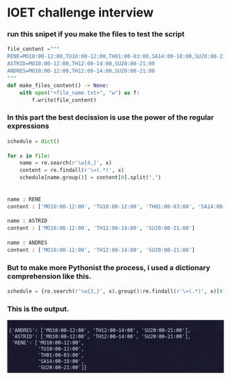 IOET challenge interview
=======



### run this snipet if you make the files to test the script

```python
file_content ="""
RENE=MO10:00-12:00,TU10:00-12:00,TH01:00-03:00,SA14:00-18:00,SU20:00-21:00
ASTRID=MO10:00-12:00,TH12:00-14:00,SU20:00-21:00
ANDRES=MO10:00-12:00,TH12:00-14:00,SU20:00-21:00
"""
def make_files_content() -> None:
    with open("<file_name.txt>", "w") as f:
        f.write(file_content)
```




### In this part the best decission is use the power of the regular expressions

```python
schedule = dict()
    
for x in file:
    name = re.search(r'\w{4,}', x)
    content = re.findall(r'\=(.*)', x)
    schedule[name.group()] = content[0].split(",")


name : RENE
content : ['MO10:00-12:00', 'TU10:00-12:00', 'TH01:00-03:00', 'SA14:00-18:00', 'SU20:00-21:00']

name : ASTRID
content : ['MO10:00-12:00', 'TH12:00-14:00', 'SU20:00-21:00']

name : ANDRES
content : ['MO10:00-12:00', 'TH12:00-14:00', 'SU20:00-21:00']

```


### But to make more Pythonist the process, i used a dictionary comprehension like this.
```python
schedule = {re.search(r'\w{3,}', x).group():re.findall(r'\=(.*)', x)[0].split(",") for x in file }
```


### This is the output.
<img src=".github/schedule.png" />